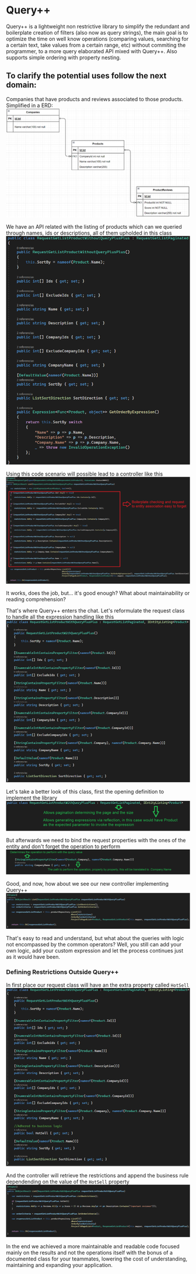 # Query++
Query++ is a lightweight non restrictive library to simplify the redundant and boilerplate creation of filters (also now as query strings), the main goal is to optimize the time
on well know operations (comparing values, searching for a certain text, take values from a certain range, etc) without commiting the programmer, to a more query elaborated API mixed with Query++.
Also supports simple ordering with property nesting.

## To clarify the potential uses follow the next domain:

Companies that have products and reviews associated to those products.
Simplified in a ERD:
![Domain ERD](/Assets/Images/ERD.png)

We have an API related with the listing of products which can we queried through names, ids or descriptions, all of them upholded in this class
![Request Without Query++](/Assets/Images/RequestWithoutQuery++.png)

Using this code scenario will possible lead to a controller like this
![Controller Without Query++](/Assets/Images/ControllerWithoutQuery++.png)

It works, does the job, but... it's good enough?
What about maintainability or reading comprehension?

That's where Query++ enters the chat.
Let's reformulate the request class to handle all the expression handling like this
![Request With Query++](/Assets/Images/RequestWithQuery++.png)

Let's take a better look of this class, first the opening definition to implement the library
![Request With Query++ Class Detail](/Assets/Images/RequestWithQuery++ClassDetail.png)

But afterwards we need to bind the request properties with the ones of the entity and don't forget the operation to perform
![Request With Query++ Property Detail](/Assets/Images/RequestWithQuery++PropertyDetail.png)

Good, and now, how about we see our new controller implementing Query++
![Controller With Query++](/Assets/Images/ControllerWithQuery++-2.png)

That's easy to read and understand, but what about the queries with logic not encompassed by the common operators? Well, you still can add your own logic, add your custom expression and let the process continues just as it would have been.

### Defining Restrictions Outside Query++
In first place our request class will have an the extra property called ```HotSell```
![Request With Query++ And An Extra Property](/Assets/Images/RequestWithQuery++AndExtraProperty.png)

And the controller will retrieve the restrictions and append the business rule dependending on the value of the ```HotSell``` property
![Controller With Query++ And An Extra Restriction](/Assets/Images/ControllerWithQuery++AndExtraRestriction.png)

In the end we achieved a more maintainable and readable code focused mainly on the results and not the operations itself with the bonus of a documented class for your teammates, lowering the cost of understanding, maintaining and expanding your application.
